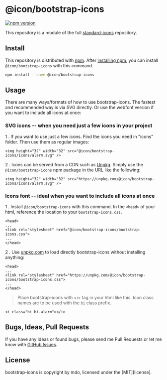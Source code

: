 # @icon/bootstrap-icons

[![npm version](https://img.shields.io/npm/v/@icon/bootstrap-icons.svg)](https://www.npmjs.org/package/@icon/bootstrap-icons)

This repository is a module of the full [standard-icons][standard-icons] repository.

## Install

This repository is distributed with [npm]. After [installing npm][install-npm], you can install `@icon/bootstrap-icons` with this command.

```bash
npm install --save @icon/bootstrap-icons
```

## Usage

There are many ways/formats of how to use bootstrap-icons. The fastest and recommended way is via SVG directly. Or use the webfont version if you want to include all icons at once:

### SVG icons -- when you need just a few icons in your project

1 . If you want to use just a few icons. Find the icons you need in "icons" folder. Then use them as regular images:

```
<img height="32" width="32" src="@icon/bootstrap-icons/icons/alarm.svg" />
```

2 . Icons can be served from a CDN such as [Unpkg][Unpkg]. Simply use the `@icon/bootstrap-icons` npm package in the URL like the following:

```
<img height="32" width="32" src="https://unpkg.com/@icon/bootstrap-icons/icons/alarm.svg" />
```

### Icons font -- ideal when you want to include all icons at once

1 . Install `@icon/bootstrap-icons` with this command. In the `<head>` of your html, reference the location to your `bootstrap-icons.css`.

```
<head>
...
<link rel="stylesheet" href="@icon/bootstrap-icons/bootstrap-icons.css">
...
</head>
```

2 . Use [unpkg.com][Unpkg] to load directly bootstrap-icons without installing anything:

```
<head>
...
<link rel="stylesheet" href="https://unpkg.com/@icon/bootstrap-icons/bootstrap-icons.css">
...
</head>
```

> Place bootstrap-icons with `<i>` tag in your html like this. Icon class names are to be used with the `bi` class prefix.

```
<i class="bi bi-alarm"></i>
```


## Bugs, Ideas, Pull Requests

If you have any ideas or found bugs, please send me Pull Requests or let me know with [GitHub Issues][github issues].

## License

bootstrap-icons is copyright by mdo, licensed under the [MIT][license].

[MIT]: https://opensource.org/licenses/MIT
[SIL]: http://scripts.sil.org/OFL
[standard-icons]: https://github.com/thecreation/standard-icons
[npm]: https://www.npmjs.com/
[install-npm]: https://docs.npmjs.com/getting-started/installing-node
[sass]: http://sass-lang.com/
[github issues]: https://github.com/thecreation/standard-icons/issues
[Unpkg]: https://unpkg.com